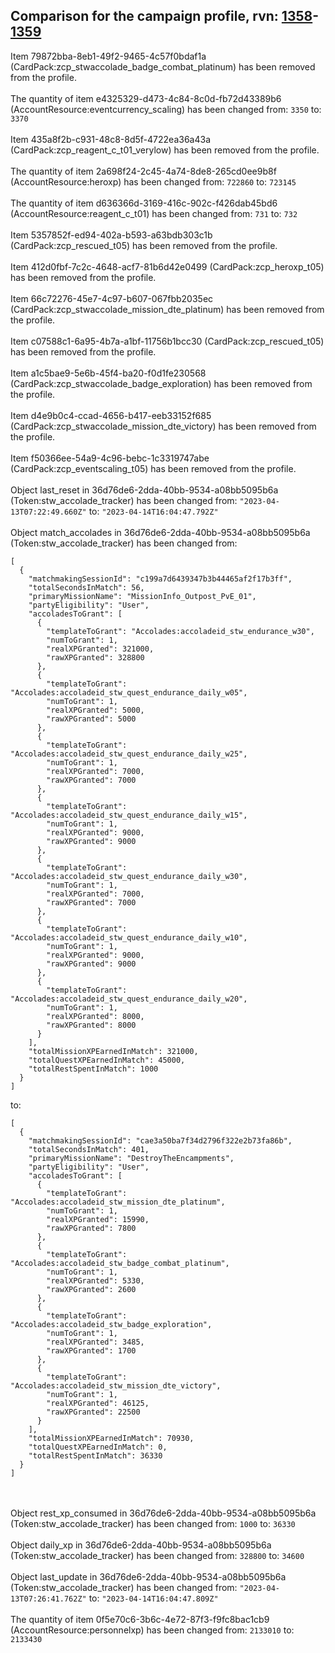 ## Comparison for the campaign profile, rvn: [1358](https://github.com/PRO100KatYT/FortniteProfileRevisions/tree/main/profiles/campaign/1358%20campaign.json)-[1359](https://github.com/PRO100KatYT/FortniteProfileRevisions/tree/main/profiles/campaign/1359%20campaign.json)

Item 79872bba-8eb1-49f2-9465-4c57f0bdaf1a (CardPack:zcp_stwaccolade_badge_combat_platinum) has been removed from the profile.
<br><br>
The quantity of item e4325329-d473-4c84-8c0d-fb72d43389b6 (AccountResource:eventcurrency_scaling) has been changed from: `3350` to: `3370`
<br><br>
Item 435a8f2b-c931-48c8-8d5f-4722ea36a43a (CardPack:zcp_reagent_c_t01_verylow) has been removed from the profile.
<br><br>
The quantity of item 2a698f24-2c45-4a74-8de8-265cd0ee9b8f (AccountResource:heroxp) has been changed from: `722860` to: `723145`
<br><br>
The quantity of item d636366d-3169-416c-902c-f426dab45bd6 (AccountResource:reagent_c_t01) has been changed from: `731` to: `732`
<br><br>
Item 5357852f-ed94-402a-b593-a63bdb303c1b (CardPack:zcp_rescued_t05) has been removed from the profile.
<br><br>
Item 412d0fbf-7c2c-4648-acf7-81b6d42e0499 (CardPack:zcp_heroxp_t05) has been removed from the profile.
<br><br>
Item 66c72276-45e7-4c97-b607-067fbb2035ec (CardPack:zcp_stwaccolade_mission_dte_platinum) has been removed from the profile.
<br><br>
Item c07588c1-6a95-4b7a-a1bf-11756b1bcc30 (CardPack:zcp_rescued_t05) has been removed from the profile.
<br><br>
Item a1c5bae9-5e6b-45f4-ba20-f0d1fe230568 (CardPack:zcp_stwaccolade_badge_exploration) has been removed from the profile.
<br><br>
Item d4e9b0c4-ccad-4656-b417-eeb33152f685 (CardPack:zcp_stwaccolade_mission_dte_victory) has been removed from the profile.
<br><br>
Item f50366ee-54a9-4c96-bebc-1c3319747abe (CardPack:zcp_eventscaling_t05) has been removed from the profile.
<br><br>
Object last_reset in 36d76de6-2dda-40bb-9534-a08bb5095b6a (Token:stw_accolade_tracker) has been changed from: `"2023-04-13T07:22:49.660Z"` to: `"2023-04-14T16:04:47.792Z"`
<br><br>
Object match_accolades in 36d76de6-2dda-40bb-9534-a08bb5095b6a (Token:stw_accolade_tracker) has been changed from:

```
[
  {
    "matchmakingSessionId": "c199a7d6439347b3b44465af2f17b3ff",
    "totalSecondsInMatch": 56,
    "primaryMissionName": "MissionInfo_Outpost_PvE_01",
    "partyEligibility": "User",
    "accoladesToGrant": [
      {
        "templateToGrant": "Accolades:accoladeid_stw_endurance_w30",
        "numToGrant": 1,
        "realXPGranted": 321000,
        "rawXPGranted": 328800
      },
      {
        "templateToGrant": "Accolades:accoladeid_stw_quest_endurance_daily_w05",
        "numToGrant": 1,
        "realXPGranted": 5000,
        "rawXPGranted": 5000
      },
      {
        "templateToGrant": "Accolades:accoladeid_stw_quest_endurance_daily_w25",
        "numToGrant": 1,
        "realXPGranted": 7000,
        "rawXPGranted": 7000
      },
      {
        "templateToGrant": "Accolades:accoladeid_stw_quest_endurance_daily_w15",
        "numToGrant": 1,
        "realXPGranted": 9000,
        "rawXPGranted": 9000
      },
      {
        "templateToGrant": "Accolades:accoladeid_stw_quest_endurance_daily_w30",
        "numToGrant": 1,
        "realXPGranted": 7000,
        "rawXPGranted": 7000
      },
      {
        "templateToGrant": "Accolades:accoladeid_stw_quest_endurance_daily_w10",
        "numToGrant": 1,
        "realXPGranted": 9000,
        "rawXPGranted": 9000
      },
      {
        "templateToGrant": "Accolades:accoladeid_stw_quest_endurance_daily_w20",
        "numToGrant": 1,
        "realXPGranted": 8000,
        "rawXPGranted": 8000
      }
    ],
    "totalMissionXPEarnedInMatch": 321000,
    "totalQuestXPEarnedInMatch": 45000,
    "totalRestSpentInMatch": 1000
  }
]
```

to:

```
[
  {
    "matchmakingSessionId": "cae3a50ba7f34d2796f322e2b73fa86b",
    "totalSecondsInMatch": 401,
    "primaryMissionName": "DestroyTheEncampments",
    "partyEligibility": "User",
    "accoladesToGrant": [
      {
        "templateToGrant": "Accolades:accoladeid_stw_mission_dte_platinum",
        "numToGrant": 1,
        "realXPGranted": 15990,
        "rawXPGranted": 7800
      },
      {
        "templateToGrant": "Accolades:accoladeid_stw_badge_combat_platinum",
        "numToGrant": 1,
        "realXPGranted": 5330,
        "rawXPGranted": 2600
      },
      {
        "templateToGrant": "Accolades:accoladeid_stw_badge_exploration",
        "numToGrant": 1,
        "realXPGranted": 3485,
        "rawXPGranted": 1700
      },
      {
        "templateToGrant": "Accolades:accoladeid_stw_mission_dte_victory",
        "numToGrant": 1,
        "realXPGranted": 46125,
        "rawXPGranted": 22500
      }
    ],
    "totalMissionXPEarnedInMatch": 70930,
    "totalQuestXPEarnedInMatch": 0,
    "totalRestSpentInMatch": 36330
  }
]
```

<br><br>
Object rest_xp_consumed in 36d76de6-2dda-40bb-9534-a08bb5095b6a (Token:stw_accolade_tracker) has been changed from: `1000` to: `36330`
<br><br>
Object daily_xp in 36d76de6-2dda-40bb-9534-a08bb5095b6a (Token:stw_accolade_tracker) has been changed from: `328800` to: `34600`
<br><br>
Object last_update in 36d76de6-2dda-40bb-9534-a08bb5095b6a (Token:stw_accolade_tracker) has been changed from: `"2023-04-13T07:26:41.762Z"` to: `"2023-04-14T16:04:47.809Z"`
<br><br>
The quantity of item 0f5e70c6-3b6c-4e72-87f3-f9fc8bac1cb9 (AccountResource:personnelxp) has been changed from: `2133010` to: `2133430`
<br><br>
